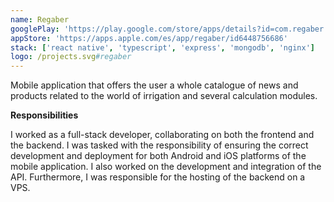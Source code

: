 ```yaml
---
name: Regaber
googlePlay: 'https://play.google.com/store/apps/details?id=com.regaber'
appStore: 'https://apps.apple.com/es/app/regaber/id6448756686'
stack: ['react native', 'typescript', 'express', 'mongodb', 'nginx']
logo: /projects.svg#regaber
---
```


Mobile application that offers the user a whole catalogue of news and products
related to the world of irrigation and several calculation modules.

<b>Responsibilities</b>

I worked as a full-stack developer, collaborating on both the frontend and the
backend. I was tasked with the responsibility of ensuring the correct development and
deployment for both Android and iOS platforms of the mobile application. I also
worked on the development and integration of the API. Furthermore, I was responsible
for the hosting of the backend on a VPS.
